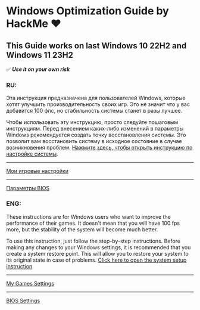 # Windows Optimization Guide by **HackMe** :heart:
## This Guide works on last Windows 10 22H2 and Windows 11 23H2
:white_check_mark: ***Use it on your own risk***

### RU:
Эта инструкция предназначена для пользователей Windows, которые хотят улучшить производительность своих игр. Это не значит что у вас добавится 100 фпс, но стабильность системы станет в разы лучшее.

Чтобы использовать эту инструкцию, просто следуйте пошаговым инструкциям. Перед внесением каких-либо изменений в параметры Windows рекомендуется создать точку восстановления системы. Это позволит вам восстановить систему в исходное состояние в случае возникновения проблем.
[Нажмите здесь, чтобы открыть инструкцию по настройке системы](https://github.com/HackMeGG/windows11-setup/blob/main/readme-ru.md).
___
[Мои игровые настройки](https://github.com/HackMeGG/windows11-setup/blob/main/readme-game-setup)
___
[Параметры BIOS](href="https://github.com/HackMeGG/windows11-setup/blob/main/readme-bios)

### ENG:
These instructions are for Windows users who want to improve the performance of their games. It doesn't mean that you will have 100 fps more, but the stability of the system will become much better.

To use this instruction, just follow the step-by-step instructions. Before making any changes to your Windows settings, it is recommended that you create a system restore point. This will allow you to restore your system to its original state in case of problems.
[Click here to open the system setup instruction](https://github.com/HackMeGG/windows11-setup/blob/main/readme-eng).

___
[My Games Settings](https://github.com/HackMeGG/windows11-setup/blob/main/readme-game-setup)
___
[BIOS Settings](href="https://github.com/HackMeGG/windows11-setup/blob/main/readme-bios)
